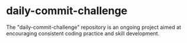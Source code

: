 # daily-commit-challenge
The "daily-commit-challenge" repository is an ongoing project aimed at encouraging consistent coding practice and skill development.

